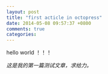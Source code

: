 ```yaml
---
layout: post
title: "first acticle in octopress"
date: 2014-05-08 09:57:37 +0800
comments: true
categories: 
---
```


hello world ！！！

*这是我的第一篇测试文章，求给力。*
